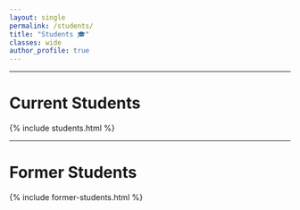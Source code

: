 ```yaml
---
layout: single
permalink: /students/
title: "Students 🎓"
classes: wide
author_profile: true
---
```


<!-- Quer ser meu aluno?
- TCC
- IC
- Mestrado
- Doutorado (comming soon)

Leia isso
Isso

Meus topicos de interesse -->



___

# Current Students

{% include students.html %}

___

# Former Students

{% include former-students.html %}
